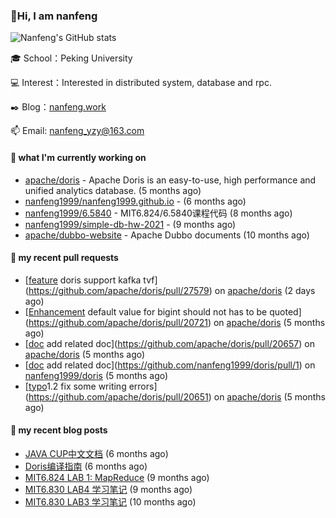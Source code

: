 ### 👋Hi, I am nanfeng

![Nanfeng's GitHub stats](https://github-readme-stats.vercel.app/api?username=nanfeng1999&bg_color=30,C2FFD8,465EFB&title_color=fff&text_color=fff)

🎓 School：Peking University

💻 Interest：Interested in distributed system, database and rpc.

✒️ Blog：[nanfeng.work](https://nanfeng1999.github.io/)

📫 Email: [nanfeng_yzy@163.com](mailto:nanfeng_yzy@163.com)

#### 🍭 what I'm currently working on

- [apache/doris](https://github.com/apache/doris) - Apache Doris is an easy-to-use, high performance and unified analytics database. (5 months ago)
- [nanfeng1999/nanfeng1999.github.io](https://github.com/nanfeng1999/nanfeng1999.github.io) -  (6 months ago)
- [nanfeng1999/6.5840](https://github.com/nanfeng1999/6.5840) - MIT6.824/6.5840课程代码 (8 months ago)
- [nanfeng1999/simple-db-hw-2021](https://github.com/nanfeng1999/simple-db-hw-2021) -  (9 months ago)
- [apache/dubbo-website](https://github.com/apache/dubbo-website) - Apache Dubbo documents (10 months ago)

#### 📌 my recent pull requests

- [[feature](tvf) doris support kafka tvf](https://github.com/apache/doris/pull/27579) on [apache/doris](https://github.com/apache/doris) (2 days ago)
- [[Enhancement](Column) default value for bigint should not has to be quoted](https://github.com/apache/doris/pull/20721) on [apache/doris](https://github.com/apache/doris) (5 months ago)
- [[doc](insert-overwrite)  add related doc](https://github.com/apache/doris/pull/20657) on [apache/doris](https://github.com/apache/doris) (5 months ago)
- [[doc](insert-overwrite)  add related doc](https://github.com/nanfeng1999/doris/pull/1) on [nanfeng1999/doris](https://github.com/nanfeng1999/doris) (5 months ago)
- [[typo](doc)1.2 fix some writing errors](https://github.com/apache/doris/pull/20651) on [apache/doris](https://github.com/apache/doris) (5 months ago)

#### 📄 my recent blog posts

- [JAVA CUP中文文档](https://nanfeng1999.github.io/java-cup-zhong-wen-wen-dang/) (6 months ago)
- [Doris编译指南](https://nanfeng1999.github.io/doris-bian-yi-zhi-nan/) (6 months ago)
- [MIT6.824 LAB 1: MapReduce](https://nanfeng1999.github.io/mit6824-lab-1-mapreduce/) (9 months ago)
- [MIT6.830 LAB4 学习笔记](https://nanfeng1999.github.io/mit6830-lab4-xue-xi-bi-ji/) (9 months ago)
- [MIT6.830 LAB3 学习笔记](https://nanfeng1999.github.io/mit6830-lab3-xue-xi-bi-ji/) (10 months ago)

